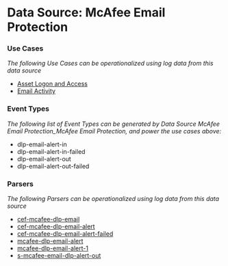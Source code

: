 Data Source: McAfee Email Protection
====================================

### Use Cases

_The following Use Cases can be operationalized using log data from this data source_

* [Asset Logon and Access](usecase_asset_logon_and_access.md)
* [Email Activity](usecase_email_activity.md)


### Event Types

_The following list of Event Types can be generated by Data Source McAfee Email Protection_McAfee Email Protection, and power the use cases above:_

- dlp-email-alert-in
- dlp-email-alert-in-failed
- dlp-email-alert-out
- dlp-email-alert-out-failed


### Parsers

_The following Parsers can be operationalized using log data from this data source_

* [cef-mcafee-dlp-email](parserContent_cef-mcafee-dlp-email.md)
* [cef-mcafee-dlp-email-alert](parserContent_cef-mcafee-dlp-email-alert.md)
* [cef-mcafee-dlp-email-alert-failed](parserContent_cef-mcafee-dlp-email-alert-failed.md)
* [mcafee-dlp-email-alert](parserContent_mcafee-dlp-email-alert.md)
* [mcafee-dlp-email-alert-1](parserContent_mcafee-dlp-email-alert-1.md)
* [s-mcafee-email-dlp-alert-out](parserContent_s-mcafee-email-dlp-alert-out.md)
